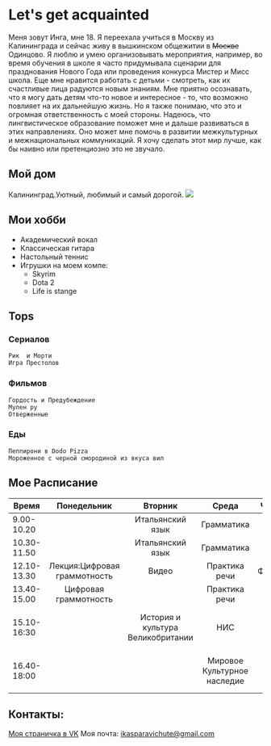 # Let's get acquainted
Меня зовут Инга, мне 18. Я переехала учиться в Москву из Калининграда и сейчас живу в вышкинском общежитии в ~~Москве~~ Одинцово. Я люблю и умею организовывать мероприятия, например, во время обучения в школе я часто придумывала сценарии  для празднования Нового Года или проведения конкурса Мистер и Мисс школа. Еще мне нравится работать с детьми - смотреть, как их счастливые лица радуются новым знаниям. Мне приятно осознавать, что я могу дать детям что-то новое и интересное - то, что возможно повлияет на их дальнейшую жизнь. Но я также понимаю, что это и огромная ответственность с моей стороны. Надеюсь, что лингвистическое образование поможет мне и дальше развиваться в этих направлениях. Оно может мне помочь в развитии межкультурных и межнациональных коммуникаций. Я хочу сделать этот мир лучше, как бы наивно или претенциозно это не звучало.
## Мой дом
Калининград.Уютный, любимый и самый дорогой.
![](https://upload.wikimedia.org/wikipedia/commons/0/05/Kaliningrad_Montage_%282016%29.png)
## Мои хобби
- Академический вокал
- Классическая гитара 
- Настольный теннис 
- Игрушки на моем компе:
    * Skyrim
    * Dota 2
    * Life is stange
      
## Tops
### **Сериалов** 
    Рик  и Морти
    Игра Престолов 
### __Фильмов__
    Гордость и Предубеждение
    Мулен ру
    Отверженные
### __Еды__
    Пеппирони в Dodo Pizza
    Мороженное с черной смородиной из вкуса вил
    
    
    
   
## Мое Расписание 

Время|Понедельник|Вторник|Среда|Четверг|Пятница|Cуббота
---|:---:|:---:|:---:|:---:|:---:|:---:
9.00-10.20 | |Итальянский язык |Грамматика| | | |
10.30-11.50| |Итальянский язык |Грамматика| | | |
12.10-13.30|Лекция:Цифровая граммотность|Видео|Практика речи|Фонетика| |Латинский язык
13.40-15.00|Цифровая граммотность| |Практика речи| |Итальянский язык | |
15.10-16:30| |История и культура Великобритании|НИС| |Лекция: Мировое Культурное наследие| |
16.40-18:00| | |Мировое Культурное наследие| |Лекция: История и культура Великобритании| |

## Контакты:
[Моя страничка в VK](https://vk.com/id180386057)
Моя почта: <ikasparavichute@gmail.com>
